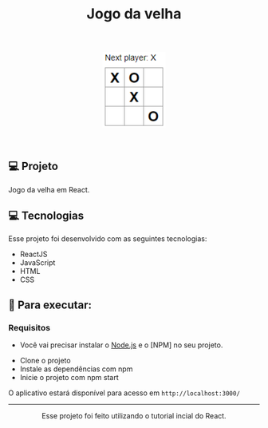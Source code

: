 # <p align="center"> Jogo da velha </p>
<br>

<p align="center">
  <img alt="jogo da velha" src="./public/jogodavelha.png" width="25%">
</p>
<br>



## 💻 Projeto

Jogo da velha em React.




## 💻 Tecnologias

Esse projeto foi desenvolvido com as seguintes tecnologias:

- ReactJS
- JavaScript
- HTML
- CSS



 
## 🚀 Para executar:

### Requisitos

- Você vai precisar instalar o [Node.js](https://nodejs.org/en/download/) e o [NPM] no seu projeto.

* Clone o projeto
* Instale as dependências com npm
* Inicie o projeto com npm start


O aplicativo estará disponível para acesso em `http://localhost:3000/`



-----------------------------------------------------------------

<div align="center">Esse projeto foi feito utilizando o tutorial incial do React.</div>